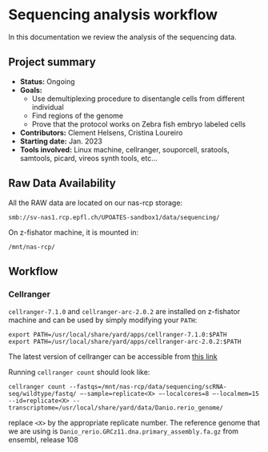 # Sequencing analysis workflow

In this documentation we review the analysis of the sequencing data.

## Project summary

* **Status:** Ongoing
* **Goals:**
  * Use demultiplexing procedure to disentangle cells from different individual
  * Find regions of the genome
  * Prove that the protocol works on Zebra fish embryo labeled cells
* **Contributors:** Clement Helsens, Cristina Loureiro
* **Starting date:** Jan. 2023
* **Tools involved:** Linux machine, cellranger, souporcell, sratools, samtools, picard, vireos synth tools, etc...

## Raw Data Availability

All the RAW data are located on our nas-rcp storage:

```shell
smb://sv-nas1.rcp.epfl.ch/UPOATES-sandbox1/data/sequencing/
```

On z-fishator machine, it is mounted in:
```shell
/mnt/nas-rcp/
```

## Workflow

### Cellranger

`cellranger-7.1.0` and `cellranger-arc-2.0.2` are installed on z-fishator machine and can be used by simply modifying your `PATH`:

```shell
export PATH=/usr/local/share/yard/apps/cellranger-7.1.0:$PATH
export PATH=/usr/local/share/yard/apps/cellranger-arc-2.0.2:$PATH
```

The latest version of cellranger can be accessible from [this link](https://support.10xgenomics.com/single-cell-gene-expression/software/downloads/latest)

Running `cellranger count` should look like:

```shell
cellranger count --fastqs=/mnt/nas-rcp/data/sequencing/scRNA-seq/wildtype/fastq/ —-sample=replicate<X> —-localcores=8 —-localmem=15 --id=replicate<X> --transcriptome=/usr/local/share/yard/data/Danio.rerio_genome/ 
```

replace `<X>` by the appropriate replicate number.
The reference genome that we are using is `Danio_rerio.GRCz11.dna.primary_assembly.fa.gz` from ensembl, release 108

